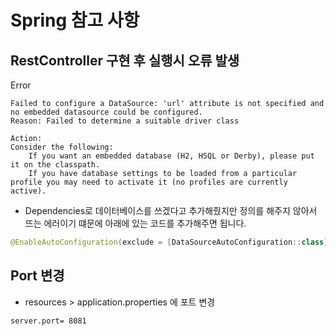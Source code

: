 # Spring 참고 사항

## RestController 구현 후 실행시 오류 발생

Error
```
Failed to configure a DataSource: 'url' attribute is not specified and no embedded datasource could be configured.
Reason: Failed to determine a suitable driver class

Action:
Consider the following:
	If you want an embedded database (H2, HSQL or Derby), please put it on the classpath.
	If you have database settings to be loaded from a particular profile you may need to activate it (no profiles are currently active).
```

- Dependencies로 데이터베이스를 쓰겠다고 추가해줬지만 정의를 해주지 않아서 뜨는 에러이기 떄문에 아래에 있는 코드를 추가해주면 됩니다. 
```kotlin
@EnableAutoConfiguration(exclude = [DataSourceAutoConfiguration::class])
```

## Port 변경
- resources > application.properties 에 포트 변경
```
server.port= 8081
```